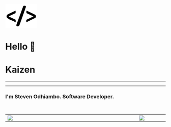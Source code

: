 <img src="https://github.com/Sephens/Sephens/blob/main/code-removebg-preview.png" width="100"/>

<h1>Hello 👋 </h1>
<h1>Kaizen</h1>
<hr style="color: red">
<hr>
<h3>I'm Steven Odhiambo. Software Developer.</h3>

<br>

<center>
  <table>
    <tr>
        <td><img width="400px" align="left" src="https://github-readme-stats.vercel.app/api?username=Sephens&count_private=true&show_icons=true&theme=dark&layout=compact" /></td>
        <td><img width="380px" align="left" src="https://github-readme-stats.vercel.app/api/top-langs/?username=Sephens&hide=html&layout=compact&theme=dark" /></td>      
    </tr>   
  </table>
</center>
